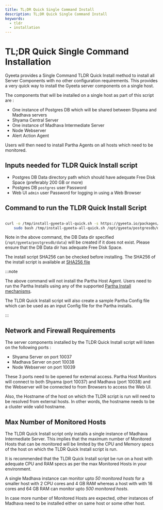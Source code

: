 ```yaml
---
title: TL;DR Quick Single Command Install
description: TL;DR Quick Single Command Install
keywords:
  - tldr
  - installation
---
```


# TL;DR Quick Single Command Installation

Gyeeta provides a Single Command TLDR Quick Install method to install all Server Components with no other 
configuration requirements. This provides a very quick way to install the Gyeeta server components on a single host.

The components that will be installed on a single host as part of this script are :

- One instance of Postgres DB which will be shared between Shyama and Madhava servers
- Shyama Central Server
- One instance of Madhava Intermediate Server
- Node Webserver
- Alert Action Agent

Users will then need to install Partha Agents on all hosts which need to be monitored.

## Inputs needed for TLDR Quick Install script

- Postgres DB Data directory path which should have adequate Free Disk Space (preferably 200 GB or more)
- Postgres DB `postgres` user Password
- Web UI `admin` user Password for logging in using a Web Browser

## Command to run the TLDR Quick Install Script

```bash

curl -o /tmp/install-gyeeta-all-quick.sh -s https://gyeeta.io/packages/install-gyeeta-all-quick.sh && \
	sudo bash /tmp/install-gyeeta-all-quick.sh /opt/gyeeta/postgresdb/data dbPassword adminPassword

```


Note in the above command, the DB Data dir specified (`/opt/gyeeta/postgresdb/data`) will be created if it does not exist. 
Please ensure that the DB Data dir has adequate Free Disk Space.

The install script SHA256 can be checked before installing. The SHA256 of the install script is available at 
[SHA256 file](https://gyeeta.io/packages/install-gyeeta-all-quick.sh.sum)


:::note

The above command will not install the Partha Host Agent. Users need to run the Partha Installs using
any of the supported [Partha Install mechanisms](./partha_install).

The TLDR Quick Install script will also create a sample Partha Config file which can be used as an input Config file for the 
Partha installs.

:::


## Network and Firewall Requirements

The server components installed by the TLDR Quick Install script will listen on the following ports :

- Shyama Server on port 10037
- Madhava Server on port 10038
- Node Webserver on port 10039

These 3 ports need to be opened for external access. Partha Host Monitors will connect to both Shyama (port 10037) and
Madhava (port 10038) and the Webserver will be connected to from Browsers to access the Web UI.

Also, the Hostname of the host on which the TLDR script is run will need to be resolved from external hosts. In other words,
the hostname needs to be a cluster wide valid hostname.

## Max Number of Monitored Hosts

The TLDR Quick Install script only installs a single instance of Madhava Intermediate Server. This implies that the maximum number of 
Monitored Hosts that can be monitored will be limited by the CPU and Memory specs of the host on which the TLDR Quick Install script
is run.

It is recommended that the TLDR Quick Install script be run on a host with adequate CPU and RAM specs as per the max Monitored
Hosts in your environment.

A single Madhava instance can monitor upto *50 monitored hosts* for a smaller host with 2 CPU cores and 4 GB RAM whereas a host with
with 16 cores and 64 GB RAM can monitor upto *500 monitored hosts*.

In case more number of Monitored Hosts are expected, other instances of Madhava need to be installed either on same host or some other
host.

